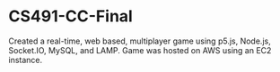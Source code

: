 # CS491-CC-Final

Created a real-time, web based, multiplayer game using p5.js, Node.js, Socket.IO, MySQL, and LAMP. 
Game was hosted on AWS using an EC2 instance.
